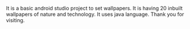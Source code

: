 It is a basic android studio project to set wallpapers.
It is having 20 inbuilt wallpapers of nature and technology.
It uses java language.
Thank you for visiting.
